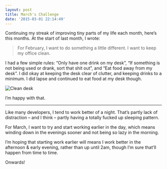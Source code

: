 ```yaml
---
layout: post
title: March's Challenge
date: '2015-03-01 22:14:49'
---
```


Continuing my streak of improving tiny parts of my life each month, here’s this months. At the start of last month, I wrote:

> For February, I want to do something a little different. I want to keep my office clean.

I had a few simple rules: “Only have one drink on my desk”, “If something is not being used or drank, sort that shit out”, and “Eat food away from my desk”. I did okay at keeping the desk clear of clutter, and keeping drinks to a minimum. I did lapse and continued to eat food at my desk though.

![Clean desk](/content/images/2015/03/clean-desk.jpg)

I’m happy with that.

---

Like many developers, I tend to work better of a night. That’s partly lack of distraction – and I think – partly having a totally fucked up sleeping pattern.

For March, I want to try and start working earlier in the day, which means winding down in the evenings sooner and not being so lazy in the morning.

I’m hoping that starting work earlier will means I work better in the afternoon & early evening, rather than up until 2am, though I’m sure that’ll happen from time to time.

Onwards!
